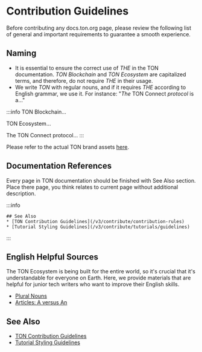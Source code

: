 # Contribution Guidelines

Before contributing any docs.ton.org page, please review the following list of general and important requirements to guarantee a smooth experience.


## Naming

- It is essential to ensure the correct use of _THE_ in the TON documentation. _TON Blockchain_ and _TON Ecosystem_ are capitalized terms, and therefore, do not require _THE_ in their usage.
- We write _TON_ with regular nouns, and if it requires _THE_ according to English grammar, we use it. For instance: "_The_ TON Connect _protocol_ is a..."

:::info
TON Blockchain...

TON Ecosystem...

The TON Connect protocol...
:::

Please refer to the actual TON brand assets [here](https://ton.org/en/brand-assets).


## Documentation References

Every page in TON documentation should be finished with See Also section. Place there page, you think relates to current page without additional description.

:::info
```
## See Also
* [TON Contribution Guidelines](/v3/contribute/contribution-rules)
* [Tutorial Styling Guidelines](/v3/contribute/tutorials/guidelines)
```
:::

## English Helpful Sources
The TON Ecosystem is being built for the entire world, so it's crucial that it's understandable for everyone on Earth. Here, we provide materials that are helpful for junior tech writers who want to improve their English skills.

* [Plural Nouns](https://www.grammarly.com/blog/plural-nouns/)
* [Articles: A versus An](https://owl.purdue.edu/owl/general_writing/grammar/articles_a_versus_an.html)


## See Also

* [TON Contribution Guidelines](/v3/contribute/contribution-rules)
* [Tutorial Styling Guidelines](/v3/contribute/tutorials/guidelines)
